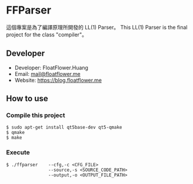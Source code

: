 FFParser
===

這個專案是為了編譯原理所開發的 LL(1) Parser。
This LL(1) Parser is the final project for the class "compiler"。

## Developer
+ Developer: FloatFlower.Huang
+ Email: mail@floatflower.me
+ Website: https://blog.floatflower.me

## How to use
### Compile this project
```
$ sudo apt-get install qt5base-dev qt5-qmake
$ qmake
$ make
```

### Execute
```
$ ./ffparser    --cfg,-c <CFG_FILE>
                --source,-s <SOURCE_CODE_PATH>
                --output,-o <OUTPUT_FILE_PATH>
```
